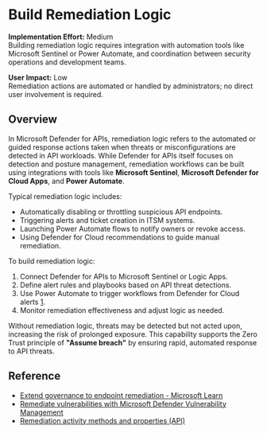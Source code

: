 # Build Remediation Logic

**Implementation Effort:** Medium  
Building remediation logic requires integration with automation tools like Microsoft Sentinel or Power Automate, and coordination between security operations and development teams.

**User Impact:** Low  
Remediation actions are automated or handled by administrators; no direct user involvement is required.

## Overview

In Microsoft Defender for APIs, remediation logic refers to the automated or guided response actions taken when threats or misconfigurations are detected in API workloads. While Defender for APIs itself focuses on detection and posture management, remediation workflows can be built using integrations with tools like **Microsoft Sentinel**, **Microsoft Defender for Cloud Apps**, and **Power Automate**.

Typical remediation logic includes:

- Automatically disabling or throttling suspicious API endpoints.
- Triggering alerts and ticket creation in ITSM systems.
- Launching Power Automate flows to notify owners or revoke access.
- Using Defender for Cloud recommendations to guide manual remediation.

To build remediation logic:

1. Connect Defender for APIs to Microsoft Sentinel or Logic Apps.
2. Define alert rules and playbooks based on API threat detections.
3. Use Power Automate to trigger workflows from Defender for Cloud alerts [1](https://learn.microsoft.com/en-us/defender-cloud-apps/tutorial-flow).
4. Monitor remediation effectiveness and adjust logic as needed.

Without remediation logic, threats may be detected but not acted upon, increasing the risk of prolonged exposure. This capability supports the Zero Trust principle of **"Assume breach"** by ensuring rapid, automated response to API threats.

## Reference

- [Extend governance to endpoint remediation - Microsoft Learn](https://learn.microsoft.com/en-us/defender-cloud-apps/tutorial-flow)  
- [Remediate vulnerabilities with Microsoft Defender Vulnerability Management](https://learn.microsoft.com/en-us/defender-vulnerability-management/tvm-remediation)  
- [Remediation activity methods and properties (API)](https://learn.microsoft.com/en-us/defender-endpoint/api/get-remediation-methods-properties)
